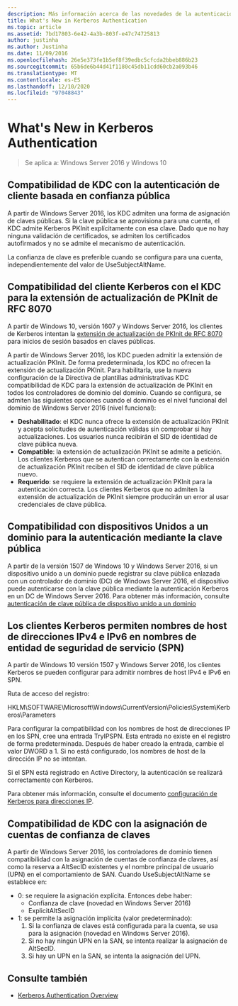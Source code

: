 ```yaml
---
description: Más información acerca de las novedades de la autenticación Kerberos
title: What's New in Kerberos Authentication
ms.topic: article
ms.assetid: 7bd17803-6e42-4a3b-803f-e47c74725813
author: justinha
ms.author: Justinha
ms.date: 11/09/2016
ms.openlocfilehash: 26e5e373fe1b5ef8f39edbc5cfcda2bbeb886b23
ms.sourcegitcommit: 65b6de6b44d41f1180c45db11cdd60cb2a093b46
ms.translationtype: MT
ms.contentlocale: es-ES
ms.lasthandoff: 12/10/2020
ms.locfileid: "97048843"
---
```

# <a name="whats-new-in-kerberos-authentication"></a>What's New in Kerberos Authentication

>Se aplica a: Windows Server 2016 y Windows 10

## <a name="kdc-support-for-public-key-trust-based-client-authentication"></a>Compatibilidad de KDC con la autenticación de cliente basada en confianza pública

A partir de Windows Server 2016, los KDC admiten una forma de asignación de claves públicas.
Si la clave pública se aprovisiona para una cuenta, el KDC admite Kerberos PKInit explícitamente con esa clave.
Dado que no hay ninguna validación de certificados, se admiten los certificados autofirmados y no se admite el mecanismo de autenticación.

La confianza de clave es preferible cuando se configura para una cuenta, independientemente del valor de UseSubjectAltName.

## <a name="kerberos-client-and-kdc-support-for-rfc-8070-pkinit-freshness-extension"></a>Compatibilidad del cliente Kerberos con el KDC para la extensión de actualización de PKInit de RFC 8070

A partir de Windows 10, versión 1607 y Windows Server 2016, los clientes de Kerberos intentan la [extensión de actualización de PKInit de RFC 8070](https://datatracker.ietf.org/doc/draft-ietf-kitten-pkinit-freshness/) para inicios de sesión basados en claves públicas.

A partir de Windows Server 2016, los KDC pueden admitir la extensión de actualización PKInit.
De forma predeterminada, los KDC no ofrecen la extensión de actualización PKInit. Para habilitarla, use la nueva configuración de la Directiva de plantillas administrativas KDC compatibilidad de KDC para la extensión de actualización de PKInit en todos los controladores de dominio del dominio.
Cuando se configura, se admiten las siguientes opciones cuando el dominio es el nivel funcional del dominio de Windows Server 2016 (nivel funcional):

- **Deshabilitado**: el KDC nunca ofrece la extensión de actualización PKInit y acepta solicitudes de autenticación válidas sin comprobar si hay actualizaciones. Los usuarios nunca recibirán el SID de identidad de clave pública nueva.
- **Compatible**: la extensión de actualización PKInit se admite a petición. Los clientes Kerberos que se autentican correctamente con la extensión de actualización PKInit reciben el SID de identidad de clave pública nuevo.
- **Requerido**: se requiere la extensión de actualización PKInit para la autenticación correcta. Los clientes Kerberos que no admiten la extensión de actualización de PKInit siempre producirán un error al usar credenciales de clave pública.

## <a name="domain-joined-device-support-for-authentication-using-public-key"></a>Compatibilidad con dispositivos Unidos a un dominio para la autenticación mediante la clave pública

A partir de la versión 1507 de Windows 10 y Windows Server 2016, si un dispositivo unido a un dominio puede registrar su clave pública enlazada con un controlador de dominio (DC) de Windows Server 2016, el dispositivo puede autenticarse con la clave pública mediante la autenticación Kerberos en un DC de Windows Server 2016. Para obtener más información, consulte [autenticación de clave pública de dispositivo unido a un dominio](Domain-joined-Device-Public-Key-Authentication.md)

## <a name="kerberos-clients-allow-ipv4-and-ipv6-address-hostnames-in-service-principal-names-spns"></a>Los clientes Kerberos permiten nombres de host de direcciones IPv4 e IPv6 en nombres de entidad de seguridad de servicio (SPN)

A partir de Windows 10 versión 1507 y Windows Server 2016, los clientes Kerberos se pueden configurar para admitir nombres de host IPv4 e IPv6 en SPN.

Ruta de acceso del registro:

HKLM\SOFTWARE\Microsoft\Windows\CurrentVersion\Policies\System\Kerberos\Parameters

Para configurar la compatibilidad con los nombres de host de direcciones IP en los SPN, cree una entrada TryIPSPN.
Esta entrada no existe en el registro de forma predeterminada.
Después de haber creado la entrada, cambie el valor DWORD a 1.
Si no está configurado, los nombres de host de la dirección IP no se intentan.

Si el SPN está registrado en Active Directory, la autenticación se realizará correctamente con Kerberos.

Para obtener más información, consulte el documento [configuración de Kerberos para direcciones IP](configuring-kerberos-over-ip.md).

## <a name="kdc-support-for-key-trust-account-mapping"></a>Compatibilidad de KDC con la asignación de cuentas de confianza de claves

A partir de Windows Server 2016, los controladores de dominio tienen compatibilidad con la asignación de cuentas de confianza de claves, así como la reserva a AltSecID existentes y el nombre principal de usuario (UPN) en el comportamiento de SAN. Cuando UseSubjectAltName se establece en:

- 0: se requiere la asignación explícita. Entonces debe haber:
    - Confianza de clave (novedad en Windows Server 2016)
    - ExplicitAltSecID
- 1: se permite la asignación implícita (valor predeterminado):
    1. Si la confianza de claves está configurada para la cuenta, se usa para la asignación (novedad en Windows Server 2016).
    2. Si no hay ningún UPN en la SAN, se intenta realizar la asignación de AltSecID.
    3. Si hay un UPN en la SAN, se intenta la asignación del UPN.

## <a name="see-also"></a>Consulte también

- [Kerberos Authentication Overview](kerberos-authentication-overview.md)
